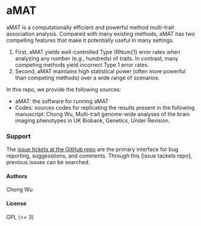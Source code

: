 # aMAT

aMAT is a computationally efficient and powerful method multi-trait association analysis. Compared with many existing methods, aMAT has two compelling features that make it potentially useful in many settings.

1. First, aMAT yields well-controlled Type \RNum{1} error rates when analyzing any number (e.g., hundreds) of traits. In contrast, many competing methods yield incorrect Type 1 error rates. 
2. Second, aMAT maintains high statistical power (often more powerful than competing methods) over a wide range of scenarios.

In this repo, we provide the following sources:

* aMAT: the software for running aMAT
* Codes: sources codes for replicating the results present in the following manuscript:  Chong Wu, Multi-trait genome-wide analyses of the brain imaging phenotypes in UK Biobank, Genetics, Under Revision.



### Support

The [issue tickets at the GitHub repo](https://github.com/ChongWuLab/aMAT/issues) are the primary interface for bug reporting, suggesstions, and comments. Through this [issue tackets repo], previous issues can be searched.

#### Authors

Chong Wu

#### License

GPL (>= 3)

